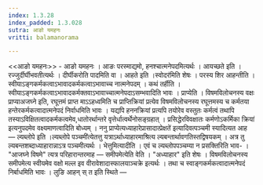 ```yaml
---
index: 1.3.28
index_padded: 1.3.028
sutra: आङो यमहनः
vritti: balamanorama

---
```

<<आङो यमहनः>> - आङो यमहनः । आङः परस्माद्यमो, हनश्चात्मनेपदमित्यर्थः । आयच्छते इति । रज्जुर्दीर्घीभवतीत्यर्थः । दीर्घीकरोति पादमिति वा । आहते इति ।स्वोदर॑मिति शेषः । परस्य शिर आहन्तीति । स्वीयाऽङ्गकर्मकत्वाऽभावादकर्मकत्वाऽभावाच्च नात्मनेपदम् । कथं तर्हीति । स्वीयाऽङ्गकर्मकत्वाऽभावादकर्मक्तवाऽभावाच्चात्मनेपदाऽसम्भवादिति भावः । प्राप्येति । विषमविलोचनस्य वक्षः प्राप्याअजघ्ने इति, रघूत्तमं प्राप्त माऽ‌ऽहध्वमिति च प्राप्तिक्रियां प्रत्येव विषमविलोचनस्य रघूत्तमस्य च कर्मतया हन्तेरकर्मकत्वादात्मनेपदं निर्वाधमिति भावः । यद्यपि हननक्रियां प्रत्यपि तयोरेव वस्तुतः कर्मत्वं तथापि तस्याऽविक्षितत्वादकर्मकत्वमेव,धातोरर्थान्तरे वृत्तेर्धात्वर्थेनोसङ्ग्रहात् । प्रसिद्धेरविवक्षातः कर्मणोऽकर्मिका क्रिया॑ इत्यनुपदमेव वक्ष्यमाणत्वादिति बोध्यम् । ननु प्राप्येत्यध्याहारेप्रासादात्प्रेक्षते॑ इत्यादिवत्पञ्चमी स्यादित्यत आह —  ल्यब्लोपे इति ।ल्यब्लोपे पञ्चमी॑त्येतत्तु यत्राऽर्थाध्याहारमाश्रित्य ल्यबन्तार्थावगतिस्तद्विषयकम् । अत्र तु ल्यबन्तशब्दाध्याहारान्नाऽत्र पञ्चमीत्यर्थः । भेत्तुमित्यादीति । एवं च ल्यब्लोपपञ्चम्या न प्रसक्तिरिति भाव- । "आजघ्ने विषमे" त्यत्र परिहारान्तरमाह —  समीपमेत्येति वेति । "अध्याहार" इति शेषः । विषमविलोचनस्य समीपमेत्य स्वीयमेव वक्षो मल्ल इव वीरावेशादास्फालयाञ्चक्रे इत्यर्थः । तथा च स्वाङ्गकर्मकत्वादात्मनेपदं निर्बाधमिति भावः । लुङि आहन् स् त इति स्थिते  —  
